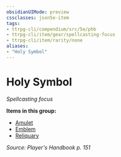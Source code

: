 ```yaml
---
obsidianUIMode: preview
cssclasses: json5e-item
tags:
- ttrpg-cli/compendium/src/5e/phb
- ttrpg-cli/item/gear/spellcasting-focus
- ttrpg-cli/item/rarity/none
aliases: 
- "Holy Symbol"
---
```

# Holy Symbol
*Spellcasting focus*  



**Items in this group:**

- [Amulet](/CLI/items/amulet.md)
- [Emblem](/CLI/items/emblem.md)
- [Reliquary](/CLI/items/reliquary.md)

*Source: Player's Handbook p. 151*